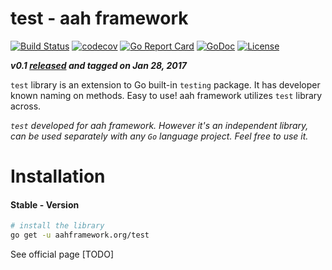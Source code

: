 # test - aah framework

[![Build Status](https://travis-ci.org/go-aah/test.svg?branch=master)](https://travis-ci.org/go-aah/test) [![codecov](https://codecov.io/gh/go-aah/test/branch/master/graph/badge.svg)](https://codecov.io/gh/go-aah/test/branch/master) [![Go Report Card](https://goreportcard.com/badge/aahframework.org/test)](https://goreportcard.com/report/aahframework.org/test) [![GoDoc](https://godoc.org/aahframework.org/test?status.svg)](https://godoc.org/aahframework.org/test)  [![License](https://img.shields.io/badge/license-MIT-blue.svg)](LICENSE)

***v0.1 [released](https://github.com/go-aah/test/releases/latest) and tagged on Jan 28, 2017***

`test` library is an extension to Go built-in `testing` package. It has developer known naming on methods. Easy to use! aah framework utilizes `test` library across.

*`test` developed for aah framework. However it's an independent library, can be used separately with any `Go` language project. Feel free to use it.*

# Installation
#### Stable - Version
```sh
# install the library
go get -u aahframework.org/test
```

See official page [TODO]
